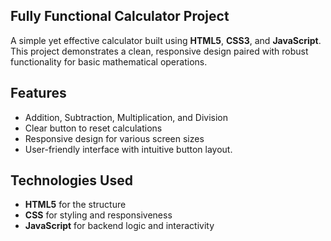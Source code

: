 ## Fully Functional Calculator Project 

A simple yet effective calculator built using **HTML5**, **CSS3**, and **JavaScript**. This project demonstrates a clean, responsive design paired with robust functionality for basic mathematical operations.

## Features

- Addition, Subtraction, Multiplication, and Division
- Clear button to reset calculations
- Responsive design for various screen sizes
- User-friendly interface with intuitive button layout.

## Technologies Used

- **HTML5** for the structure
- **CSS** for styling and responsiveness
- **JavaScript** for backend logic and interactivity
